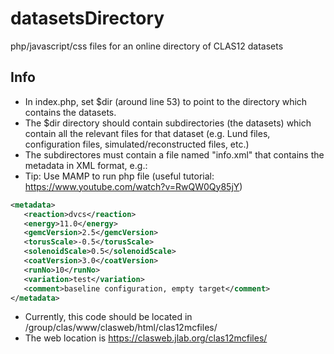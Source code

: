 # datasetsDirectory
php/javascript/css files for an online directory of CLAS12 datasets

## Info
- In index.php, set $dir (around line 53) to point to the directory which contains the datasets. 
- The $dir directory should contain subdirectories (the datasets) which contain all the relevant files for that dataset (e.g. Lund files, configuration files, simulated/reconstructed files, etc.)
- The subdirectores must contain a file named "info.xml" that contains the metadata in XML format, e.g.:
- Tip: Use MAMP to run php file (useful tutorial: https://www.youtube.com/watch?v=RwQW0Qy85jY)

```XML
<metadata>
   <reaction>dvcs</reaction>
   <energy>11.0</energy>
   <gemcVersion>2.5</gemcVersion>
   <torusScale>-0.5</torusScale>
   <solenoidScale>0.5</solenoidScale>
   <coatVersion>3.0</coatVersion>
   <runNo>10</runNo>
   <variation>test</variation>
   <comment>baseline configuration, empty target</comment>
</metadata>
```

- Currently, this code should be located in /group/clas/www/clasweb/html/clas12mcfiles/
- The web location is https://clasweb.jlab.org/clas12mcfiles/
